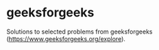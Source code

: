 # geeksforgeeks
Solutions to selected problems from geeksforgeeks (https://www.geeksforgeeks.org/explore).
